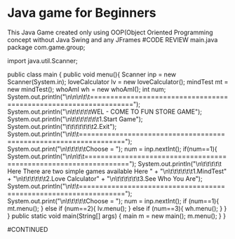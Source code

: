 # Java game for Beginners
 This Java Game created only using OOP(Object Oriented Programming concept without Java Swing and any JFrames
#CODE REVIEW
main.java
package com.game.group;

import java.util.Scanner;


public class main {
    public void menu(){
        Scanner inp = new Scanner(System.in);
        loveCalculator lv = new loveCalculator();
        mindTest mt = new mindTest();
        whoAmI wh = new whoAmI();
        int num;
        System.out.println("\n\n\n\t\t=================================================================");
        System.out.println("\n\t\t\t\t\tWEL - COME TO FUN STORE GAME");
        System.out.println("\n\t\t\t\t\t\t\t1.Start Game");
        System.out.println("\t\t\t\t\t\t\t2.Exit");
        System.out.println("\n\t\t=================================================================");
        System.out.print("\n\t\t\t\t\tChoose = ");
        num = inp.nextInt();
        if(num==1){
            System.out.println("\n\n\t\t=================================================================");
            System.out.println("\n\t\t\t\t\t Here There are two simple games available Here " +
                    "\n\t\t\t\t\t\t1.MindTest" +
                    "\n\t\t\t\t\t\t2.Love Calculator" +
                    "\n\t\t\t\t\t\t3.See Who You Are");
            System.out.println("\n\t\t=================================================================");
            System.out.print("\n\t\t\t\t\tChoose = ");
            num = inp.nextInt();
            if (num==1){
                mt.menu();
            }
            else if (num==2){
                lv.menu();
            }
            else if (num==3){
                wh.menu();
            }
        }
    }
    public static void main(String[] args) {
        main m = new main();
       m.menu();
    }
}

#CONTINUED
